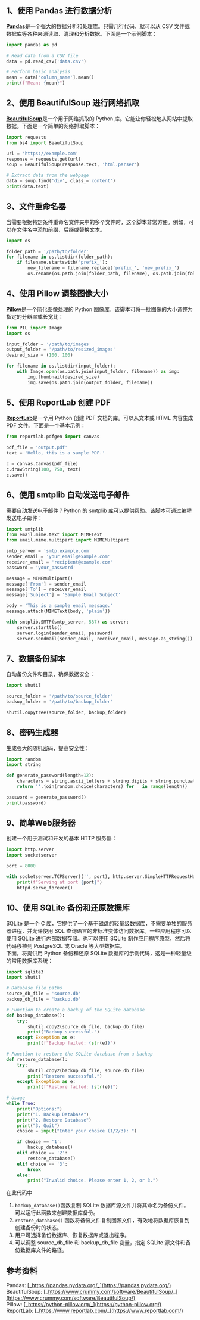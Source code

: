 <a name="R6lkr"></a>
## 1、使用 Pandas 进行数据分析
[**Pandas**](https://pandas.pydata.org/)是一个强大的数据分析和处理库。只需几行代码，就可以从 CSV 文件或数据库等各种来源读取、清理和分析数据。下面是一个示例脚本：
```python
import pandas as pd

# Read data from a CSV file
data = pd.read_csv('data.csv')

# Perform basic analysis
mean = data['column_name'].mean()
print(f"Mean: {mean}")
```
<a name="zUSNS"></a>
## 2、使用 BeautifulSoup 进行网络抓取
[**BeautifulSoup**](https://www.crummy.com/software/BeautifulSoup/)是一个用于网络抓取的 Python 库。它能让你轻松地从网站中提取数据。下面是一个简单的网络抓取脚本：
```python
import requests
from bs4 import BeautifulSoup

url = 'https://example.com'
response = requests.get(url)
soup = BeautifulSoup(response.text, 'html.parser')

# Extract data from the webpage
data = soup.find('div', class_='content')
print(data.text)
```
<a name="rhtOq"></a>
## 3、文件重命名器
当需要根据特定条件重命名文件夹中的多个文件时，这个脚本非常方便。例如，可以在文件名中添加前缀、后缀或替换文本。
```python
import os

folder_path = '/path/to/folder'
for filename in os.listdir(folder_path):
    if filename.startswith('prefix_'):
        new_filename = filename.replace('prefix_', 'new_prefix_')
        os.rename(os.path.join(folder_path, filename), os.path.join(folder_path, new_filename))
```
<a name="jSmN8"></a>
## 4、使用 Pillow 调整图像大小
[**Pillow**](https://python-pillow.org/)是一个简化图像处理的 Python 图像库。该脚本可将一批图像的大小调整为指定的分辨率或长宽比：
```python
from PIL import Image
import os

input_folder = '/path/to/images'
output_folder = '/path/to/resized_images'
desired_size = (100, 100)

for filename in os.listdir(input_folder):
    with Image.open(os.path.join(input_folder, filename)) as img:
        img.thumbnail(desired_size)
        img.save(os.path.join(output_folder, filename))
```
<a name="AkbgQ"></a>
## 5、使用 ReportLab 创建 PDF
[**ReportLab**](https://www.reportlab.com/)是一个用 Python 创建 PDF 文档的库。可以从文本或 HTML 内容生成 PDF 文件。下面是一个基本示例：
```python
from reportlab.pdfgen import canvas

pdf_file = 'output.pdf'
text = 'Hello, this is a sample PDF.'

c = canvas.Canvas(pdf_file)
c.drawString(100, 750, text)
c.save()
```
<a name="MMNGq"></a>
## 6、使用 smtplib 自动发送电子邮件
需要自动发送电子邮件？Python 的 smtplib 库可以提供帮助。该脚本可通过编程发送电子邮件：
```python
import smtplib
from email.mime.text import MIMEText
from email.mime.multipart import MIMEMultipart

smtp_server = 'smtp.example.com'
sender_email = 'your_email@example.com'
receiver_email = 'recipient@example.com'
password = 'your_password'

message = MIMEMultipart()
message['From'] = sender_email
message['To'] = receiver_email
message['Subject'] = 'Sample Email Subject'

body = 'This is a sample email message.'
message.attach(MIMEText(body, 'plain'))

with smtplib.SMTP(smtp_server, 587) as server:
    server.starttls()
    server.login(sender_email, password)
    server.sendmail(sender_email, receiver_email, message.as_string())
```
<a name="kXPXY"></a>
## 7、数据备份脚本
自动备份文件和目录，确保数据安全：
```python
import shutil

source_folder = '/path/to/source_folder'
backup_folder = '/path/to/backup_folder'

shutil.copytree(source_folder, backup_folder)
```
<a name="uWzGw"></a>
## 8、密码生成器
生成强大的随机密码，提高安全性：
```python
import random
import string

def generate_password(length=12):
    characters = string.ascii_letters + string.digits + string.punctuation
    return ''.join(random.choice(characters) for _ in range(length))

password = generate_password()
print(password)
```
<a name="YFpgT"></a>
## 9、简单Web服务器
创建一个用于测试和开发的基本 HTTP 服务器：
```python
import http.server
import socketserver

port = 8000

with socketserver.TCPServer(('', port), http.server.SimpleHTTPRequestHandler) as httpd:
    print(f"Serving at port {port}")
    httpd.serve_forever()
```
<a name="oTVjP"></a>
## 10、使用 SQLite 备份和还原数据库
SQLite 是一个 C 库，它提供了一个基于磁盘的轻量级数据库，不需要单独的服务器进程，并允许使用 SQL 查询语言的非标准变体访问数据库。一些应用程序可以使用 SQLite 进行内部数据存储。也可以使用 SQLite 制作应用程序原型，然后将代码移植到 PostgreSQL 或 Oracle 等大型数据库。<br />下面，将提供用 Python 备份和还原 SQLite 数据库的示例代码，这是一种轻量级的常用数据库系统：
```python
import sqlite3
import shutil

# Database file paths
source_db_file = 'source.db'
backup_db_file = 'backup.db'

# Function to create a backup of the SQLite database
def backup_database():
    try:
        shutil.copy2(source_db_file, backup_db_file)
        print("Backup successful.")
    except Exception as e:
        print(f"Backup failed: {str(e)}")

# Function to restore the SQLite database from a backup
def restore_database():
    try:
        shutil.copy2(backup_db_file, source_db_file)
        print("Restore successful.")
    except Exception as e:
        print(f"Restore failed: {str(e)}")

# Usage
while True:
    print("Options:")
    print("1. Backup Database")
    print("2. Restore Database")
    print("3. Quit")
    choice = input("Enter your choice (1/2/3): ")

    if choice == '1':
        backup_database()
    elif choice == '2':
        restore_database()
    elif choice == '3':
        break
    else:
        print("Invalid choice. Please enter 1, 2, or 3.")
```
在此代码中

1. `backup_database()`函数复制 SQLite 数据库源文件并将其命名为备份文件。可以运行此函数来创建数据库备份。
2. `restore_database()` 函数将备份文件复制回源文件，有效地将数据库恢复到创建备份时的状态。
3. 用户可选择备份数据库、恢复数据库或退出程序。
4. 可以调整 source_db_file 和 backup_db_file 变量，指定 SQLite 源文件和备份数据库文件的路径。
<a name="HJsYo"></a>
## 参考资料
Pandas: [_https://pandas.pydata.org/_](https://pandas.pydata.org/)<br />BeautifulSoup: [_https://www.crummy.com/software/BeautifulSoup/_](https://www.crummy.com/software/BeautifulSoup/)<br />Pillow: [_https://python-pillow.org/_](https://python-pillow.org/)<br />ReportLab: [_https://www.reportlab.com/_](https://www.reportlab.com/)
